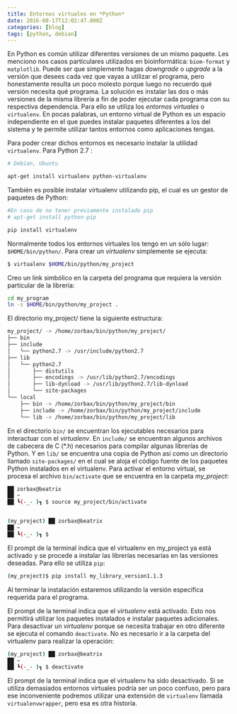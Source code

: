 ```yaml
---
title: Entornos virtuales en *Python*
date: 2016-08-17T12:02:47.000Z
categories: [blog]
tags: [python, debian]
---
```


En Python es común utilizar diferentes versiones de un mismo paquete. Les menciono nos casos partículares utilizados en bioinformática: ``biom-format`` y ``matplotlib``. Puede ser que simplemente hagas *downgrade* o *upgrade* a la versión que desees cada vez que vayas a utilizar el programa, pero honestamente resulta un poco molesto porque luego no recuerdo qué versión necesita qué programa. La solución es instalar las dos o más versiones de la misma librería a fin de poder ejecutar cada programa con su respectiva dependencia. Para ello se utiliza los *entornos virtuales* o ``virtualenv``. En pocas palabras, un entorno virtual de Python es un espacio independiente en el que puedes instalar paquetes diferentes a los del sistema y te permite utilizar tantos entornos como aplicaciones tengas.

Para poder crear dichos entornos es necesario instalar la utilidad ``virtualenv``. Para Python 2.7 :

```bash
# Debian, Ubuntu

apt-get install virtualenv python-virtualenv
```

También es posible instalar virtualenv utilizando pip, el cual es un gestor de paquetes de Python:

```bash
#En caso de no tener previamente instalado pip
# apt-get install python-pip

pip install virtualenv

```

Normalmente todos los entornos virtuales los tengo en un sólo lugar: ``$HOME/bin/python/``. Para crear un *virtualenv* simplemente se ejecuta:

```bash
$ virtualenv $HOME/bin/python/my_project
```

Creo un link simbólico en la carpeta del programa que requiera la versión particular de la librería:

```bash
cd my_program
ln -s $HOME/bin/python/my_project .
```

El directorio my_project/ tiene la siguiente estructura:

```bash
my_project/ -> /home/zorbax/bin/python/my_project/
├── bin
├── include
│   └── python2.7 -> /usr/include/python2.7
├── lib
│   └── python2.7
│       ├── distutils
│       ├── encodings -> /usr/lib/python2.7/encodings
│       ├── lib-dynload -> /usr/lib/python2.7/lib-dynload
│       └── site-packages
└── local
    ├── bin -> /home/zorbax/bin/python/my_project/bin
    ├── include -> /home/zorbax/bin/python/my_project/include
    └── lib -> /home/zorbax/bin/python/my_project/lib
```

En el directorio ``bin/`` se encuentran los ejecutables necesarios para interactuar con el *virtualenv*. En ``include/`` se encuentran algunos archivos de cabecera de C (\*.h) necesarios para compilar algunas librerías de Python. Y en ``lib/`` se encuentra una copia de Python así como un directorio llamado ``site-packages/`` en el cual se aloja el código fuente de los paquetes Python instalados en el virtualenv. Para activar el entorno virtual, se procesa el archivo ``bin/activate`` que se encuentra en la carpeta *my_project*:

```bash
██ zorbax@beatrix
██ ~
██ ┗(-_- )┓ $ source my_project/bin/activate


(my_project) ██ zorbax@beatrix
██ ~
██ ┗(-_- )┓ $
```

El prompt de la terminal indica que el virtualenv en my_project ya está activado y se procede a instalar las librerías necesarias en las versiones deseadas. Para ello se utiliza ``pip``:

```bash
(my_project)$ pip install my_library_version1.1.3
```

Al terminar la instalación estaremos utilizando la versión específica requerida para el programa.

El prompt de la terminal indica que el *virtualenv* está activado. Esto nos permitirá utilizar los paquetes instalados e instalar paquetes adicionales. Para desactivar un *virtualenv* porque se necesita trabajar en otro diferente se ejecuta el comando ``deactivate``. No es necesario ir a la carpeta del virtualenv para realizar la operación:

```bash
(my_project) ██ zorbax@beatrix
██ ~
██ ┗(-_- )┓ $ deactivate
```

El prompt de la terminal indica que el virtualenv ha sido desactivado. Si se utiliza demasiados entornos virtuales podría ser un poco confuso, pero para ese inconveniente podremos utilizar una extensión de ``virtualenv`` llamada ``virtualenvwrapper``, pero esa es otra historia.
